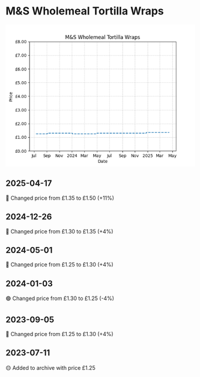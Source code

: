 # M&S Wholemeal Tortilla Wraps
![](charts/product-510858011.png)
## 2025-04-17
🔴 Changed price from £1.35 to £1.50 (+11%)
## 2024-12-26
🔴 Changed price from £1.30 to £1.35 (+4%)
## 2024-05-01
🔴 Changed price from £1.25 to £1.30 (+4%)
## 2024-01-03
🟢 Changed price from £1.30 to £1.25 (-4%)
## 2023-09-05
🔴 Changed price from £1.25 to £1.30 (+4%)
## 2023-07-11
🟡 Added to archive with price £1.25